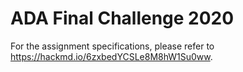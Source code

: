 # ADA Final Challenge 2020 #

For the assignment specifications, please refer to <https://hackmd.io/6zxbedYCSLe8M8hW1Su0ww>.
